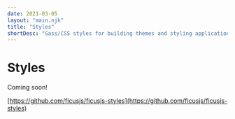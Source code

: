 ```yaml
---
date: 2021-03-05
layout: "main.njk"
title: "Styles"
shortDesc: "Sass/CSS styles for building themes and styling applications"
---
```

# Styles

Coming soon!

[https://github.com/ficusjs/ficusjs-styles](https://github.com/ficusjs/ficusjs-styles)
